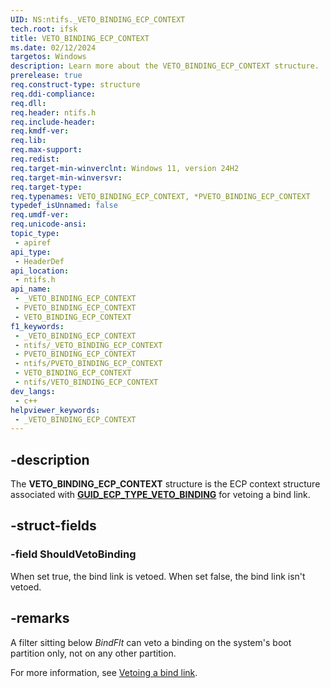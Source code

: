 ```yaml
---
UID: NS:ntifs._VETO_BINDING_ECP_CONTEXT
tech.root: ifsk
title: VETO_BINDING_ECP_CONTEXT
ms.date: 02/12/2024
targetos: Windows
description: Learn more about the VETO_BINDING_ECP_CONTEXT structure.
prerelease: true
req.construct-type: structure
req.ddi-compliance: 
req.dll: 
req.header: ntifs.h
req.include-header: 
req.kmdf-ver: 
req.lib: 
req.max-support: 
req.redist: 
req.target-min-winverclnt: Windows 11, version 24H2
req.target-min-winversvr: 
req.target-type: 
req.typenames: VETO_BINDING_ECP_CONTEXT, *PVETO_BINDING_ECP_CONTEXT
typedef_isUnnamed: false
req.umdf-ver: 
req.unicode-ansi: 
topic_type:
 - apiref
api_type:
 - HeaderDef
api_location:
 - ntifs.h
api_name:
 - _VETO_BINDING_ECP_CONTEXT
 - PVETO_BINDING_ECP_CONTEXT
 - VETO_BINDING_ECP_CONTEXT
f1_keywords:
 - _VETO_BINDING_ECP_CONTEXT
 - ntifs/_VETO_BINDING_ECP_CONTEXT
 - PVETO_BINDING_ECP_CONTEXT
 - ntifs/PVETO_BINDING_ECP_CONTEXT
 - VETO_BINDING_ECP_CONTEXT
 - ntifs/VETO_BINDING_ECP_CONTEXT
dev_langs:
 - c++
helpviewer_keywords:
 - _VETO_BINDING_ECP_CONTEXT
---
```


## -description

The **VETO_BINDING_ECP_CONTEXT** structure is the ECP context structure associated with [**GUID_ECP_TYPE_VETO_BINDING**](/windows-hardware/drivers/ifs/system-defined-ecps) for vetoing a bind link.

## -struct-fields

### -field ShouldVetoBinding

When set true, the bind link is vetoed. When set false, the bind link isn't vetoed.

## -remarks

A filter sitting below *BindFlt* can veto a binding on the system's boot partition only, not on any other partition.

For more information, see [Vetoing a bind link](/windows-hardware/drivers/ifs/vetoing-a-bind-link).
